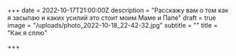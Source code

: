 +++
date = 2022-10-17T21:00:00Z
description = "Расскажу вам о том как я засыпаю и каких усилий это стоит моим Маме и Папе"
draft = true
image = "/uploads/photo_2022-10-18_22-42-32.jpg"
subtitle = ""
title = "Как я сплю"

+++
